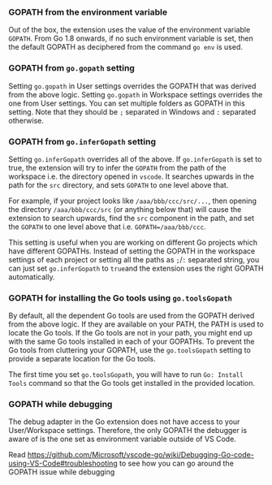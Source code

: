 ### GOPATH from the environment variable
Out of the box, the extension uses the value of the environment variable `GOPATH`. From Go 1.8 onwards, if no such environment variable is set, then the default GOPATH as deciphered from the command `go env` is used.

### GOPATH from `go.gopath` setting
Setting `go.gopath` in User settings overrides the GOPATH that was derived from the above logic.
Setting `go.gopath` in Workspace settings overrides the one from User settings.
You can set multiple folders as GOPATH in this setting. Note that they should be `;` separated in Windows and `:` separated otherwise.

### GOPATH from `go.inferGopath` setting
Setting `go.inferGopath` overrides all of the above. If `go.inferGopath` is set to true, the extension will try to infer the `GOPATH` from the path of the workspace i.e. the directory opened in `vscode`. It searches upwards in the path for the `src` directory, and sets `GOPATH` to one level above that.

For example, if your project looks like `/aaa/bbb/ccc/src/...`, then opening the directory `/aaa/bbb/ccc/src` (or anything below that) will cause the extension to search upwards, find the `src` component in the path, and set the `GOPATH` to one level above that i.e. `GOPATH=/aaa/bbb/ccc`. 

This setting is useful when you are working on different Go projects which have different GOPATHs. Instead of setting the GOPATH in the workspace settings of each project or setting all the paths as `;`/`:` separated string, you can just set `go.inferGopath` to `true`and the extension uses the right GOPATH automatically.

### GOPATH for installing the Go tools using `go.toolsGopath`
By default, all the dependent Go tools are used from the GOPATH derived from the above logic. If they are available on your PATH, the PATH is used to locate the Go tools. If the Go tools are not in your path, you might end up with the same Go tools installed in each of your GOPATHs. To prevent the Go tools from cluttering your GOPATH, use the `go.toolsGopath` setting to provide a separate location for the Go tools. 

The first time you set `go.toolsGopath`, you will have to run `Go: Install Tools` command so that the Go tools get installed in the provided location.

### GOPATH while debugging

The debug adapter in the Go extension does not have access to your User/Workspace settings. Therefore, the only GOPATH the debugger is aware of is the one set as environment variable outside of VS Code.

Read https://github.com/Microsoft/vscode-go/wiki/Debugging-Go-code-using-VS-Code#troubleshooting to see how you can go around the GOPATH issue while debugging